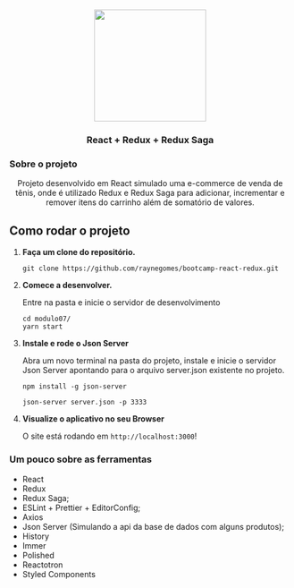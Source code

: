 <h1 align="center">
  <img alt="" title="" src="https://www.baptiste-donaux.fr/react-redux-concept/react-redux.png" width="200px" />
</h1>

<h3 align="center">
  React + Redux + Redux Saga
</h3>

### Sobre o projeto
<p align="center">
 Projeto desenvolvido em React simulado uma e-commerce de venda de tênis, onde é utilizado Redux e Redux Saga para adicionar, incrementar e remover itens do carrinho além de somatório de valores.
</p>

## Como rodar o projeto

1.  **Faça um clone do repositório.**

    ```shell
    git clone https://github.com/raynegomes/bootcamp-react-redux.git
    ```

1.  **Comece a desenvolver.**

    Entre na pasta e inicie o servidor de desenvolvimento

    ```shell
    cd modulo07/
    yarn start
    ```
1.  **Instale e rode o Json Server**

    Abra um novo terminal na pasta do projeto, instale e inicie o servidor Json Server apontando para o arquivo server.json existente no projeto.

    ```shell
    npm install -g json-server

    json-server server.json -p 3333
    ```
1.  **Visualize o aplicativo no seu Browser**

    O site está rodando em `http://localhost:3000`!


### Um pouco sobre as ferramentas

- React
- Redux
- Redux Saga;
- ESLint + Prettier + EditorConfig;
- Axios
- Json Server (Simulando a api da base de dados com alguns produtos);
- History
- Immer
- Polished
- Reactotron
- Styled Components
